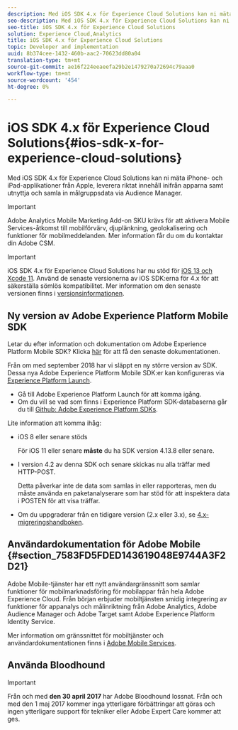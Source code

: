 ```yaml
---
description: Med iOS SDK 4.x för Experience Cloud Solutions kan ni mäta iPhone- och iPad-applikationer från Apple, leverera riktat innehåll inifrån apparna samt utnyttja och samla in målgruppsdata via Audience Manager.
seo-description: Med iOS SDK 4.x för Experience Cloud Solutions kan ni mäta iPhone- och iPad-applikationer från Apple, leverera riktat innehåll inifrån apparna samt utnyttja och samla in målgruppsdata via Audience Manager.
seo-title: iOS SDK 4.x för Experience Cloud Solutions
solution: Experience Cloud,Analytics
title: iOS SDK 4.x för Experience Cloud Solutions
topic: Developer and implementation
uuid: 8b374cee-1432-460b-aac2-70623dd80a04
translation-type: tm+mt
source-git-commit: ae16f224eeaeefa29b2e1479270a72694c79aaa0
workflow-type: tm+mt
source-wordcount: '454'
ht-degree: 0%

---
```



# iOS SDK 4.x för Experience Cloud Solutions{#ios-sdk-x-for-experience-cloud-solutions}

Med iOS SDK 4.x för Experience Cloud Solutions kan ni mäta iPhone- och iPad-applikationer från Apple, leverera riktat innehåll inifrån apparna samt utnyttja och samla in målgruppsdata via Audience Manager.

>[!IMPORTANT]
>
>Adobe Analytics Mobile Marketing Add-on SKU krävs för att aktivera Mobile Services-åtkomst till mobilförvärv, djuplänkning, geolokalisering och funktioner för mobilmeddelanden. Mer information får du om du kontaktar din Adobe CSM.

>[!IMPORTANT]
>
>iOS SDK 4.x för Experience Cloud Solutions har nu stöd för [iOS 13 och Xcode 11](https://developer.apple.com/ios/). Använd de senaste versionerna av iOS SDK:erna för 4.x för att säkerställa sömlös kompatibilitet. Mer information om den senaste versionen finns i [versionsinformationen](/help/ios/rel-notes.md).

## Ny version av Adobe Experience Platform Mobile SDK

Letar du efter information och dokumentation om Adobe Experience Platform Mobile SDK? Klicka [här](https://aep-sdks.gitbook.io/docs/) för att få den senaste dokumentationen.

Från om med september 2018 har vi släppt en ny större version av SDK. Dessa nya Adobe Experience Platform Mobile SDK:er kan konfigureras via [Experience Platform Launch](https://www.adobe.com/experience-platform/launch.html).

* Gå till Adobe Experience Platform Launch för att komma igång.
* Om du vill se vad som finns i Experience Platform SDK-databaserna går du till [Github: Adobe Experience Platform SDKs](https://github.com/Adobe-Marketing-Cloud/acp-sdks).

Lite information att komma ihåg:

* iOS 8 eller senare stöds

   För iOS 11 eller senare **måste** du ha SDK version 4.13.8 eller senare.

* I version 4.2 av denna SDK och senare skickas nu alla träffar med HTTP-POST.

   Detta påverkar inte de data som samlas in eller rapporteras, men du måste använda en paketanalyserare som har stöd för att inspektera data i POSTEN för att visa träffar.

* Om du uppgraderar från en tidigare version (2.x eller 3.x), se [4.x-migreringshandboken](/help/ios/getting-started/migration-v3.md).

## Användardokumentation för Adobe Mobile {#section_7583FD5FDED143619048E9744A3F2D21}

Adobe Mobile-tjänster har ett nytt användargränssnitt som samlar funktioner för mobilmarknadsföring för mobilappar från hela Adobe Experience Cloud. Från början erbjuder mobiltjänsten smidig integrering av funktioner för appanalys och målinriktning från Adobe Analytics, Adobe Audience Manager och Adobe Target samt Adobe Experience Platform Identity Service.

Mer information om gränssnittet för mobiltjänster och användardokumentationen finns i [Adobe Mobile Services](/help/using/home.md).

## Använda Bloodhound

>[!IMPORTANT]
>
>Från och med **den 30 april 2017** har Adobe Bloodhound lossnat. Från och med den 1 maj 2017 kommer inga ytterligare förbättringar att göras och ingen ytterligare support för tekniker eller Adobe Expert Care kommer att ges.
